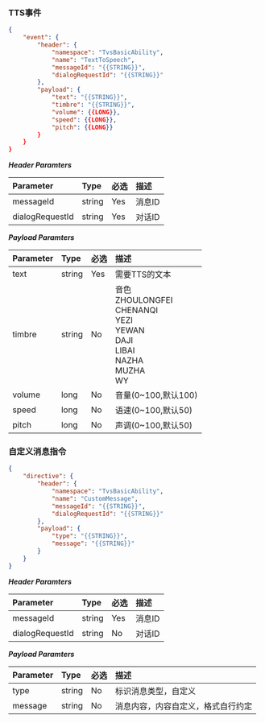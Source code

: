### TTS事件
```json
{
    "event": {
        "header": {
            "namespace": "TvsBasicAbility",
            "name": "TextToSpeech",
            "messageId": "{{STRING}}",
            "dialogRequestId": "{{STRING}}"
        },
        "payload": {
            "text": "{{STRING}}",
            "timbre": "{{STRING}}",
            "volume": {{LONG}},
            "speed": {{LONG}},
            "pitch": {{LONG}}
        }
    }
}    
```

***Header Paramters***

|    Parameter            |    Type        |    必选    |    描述                                |
|    :-------------------    |    :--------    |    :-----    |    :--------------------------------    |
|    messageId            |    string    |    Yes    |    消息ID                            |
|    dialogRequestId    |    string    |    Yes    |    对话ID                            |

***Payload Paramters***

|    Parameter                    |    Type        |    必选    |    描述                    |
|    :---------------------------    |    :--------    |    :-----    |    :--------------------    |
|    text                            |    string    |    Yes    |    需要TTS的文本    |
|    timbre                        |    string    |    No    |    音色<br>ZHOULONGFEI<br>CHENANQI<br>YEZI<br>YEWAN<br>DAJI<br>LIBAI<br>NAZHA<br>MUZHA<br>WY    |
|    volume                        |    long        |    No    |    音量(0~100,默认100)    |
|    speed                        |    long        |    No    |    语速(0~100,默认50)    |
|    pitch                            |    long        |    No    |    声调(0~100,默认50)    |

### 自定义消息指令
```json
{
    "directive": {
        "header": {
            "namespace": "TvsBasicAbility",
            "name": "CustomMessage",
            "messageId": "{{STRING}}",
            "dialogRequestId": "{{STRING}}"
        },
        "payload": {
            "type": "{{STRING}}",
            "message": "{{STRING}}"
        }
    }
}
```

***Header Paramters***

|    Parameter            |    Type        |    必选    |    描述                                |
|    :-------------------    |    :--------    |    :-----    |    :--------------------------------    |
|    messageId            |    string    |    Yes    |    消息ID                            |
|    dialogRequestId    |    string    |    No    |    对话ID                            |


***Payload Paramters***

|    Parameter                    |    Type        |    必选    |    描述                                                    |
|    :---------------------------    |    :--------    |    :-----    |    :-----------------------------------------------------    |
|    type                            |    string    |    No    |    标识消息类型，自定义                        |
|    message                    |    string    |     No    |    消息内容，内容自定义，格式自行约定    |